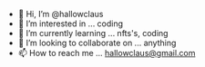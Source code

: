 - 👋 Hi, I’m @hallowclaus
- 👀 I’m interested in ... coding
- 🌱 I’m currently learning ... nfts's, coding
- 💞️ I’m looking to collaborate on ... anything
- 📫 How to reach me ... hallowclaus@gmail.com

<!---
hallowclaus/hallowclaus is a ✨ special ✨ repository because its `README.md` (this file) appears on your GitHub profile.
You can click the Preview link to take a look at your changes.
--->
